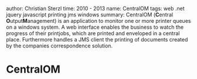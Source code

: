 author: Christian Sterzl
time: 2010 - 2013
name: CentralOM
tags: web .net jquery javascript printing jms windows
summary: CentralOM (**C**entral **O**utput**M**anagement) is an application to monitor one or more printer queues on a windows system. A web interface enables the business to watch the progress of their printjobs, which are printed and enveloped in a central place. Furthermore handles a JMS client the printing of documents created by the companies correspondence solution.

# CentralOM


